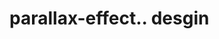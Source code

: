 # parallax-effect.. desgin                                                                                                                                                                                                                                                                                                                                                                                                                                                                                                                                                                                                                      
